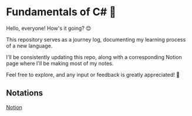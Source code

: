 # Fundamentals of C# 🚀

Hello, everyone! How's it going? 😊

This repository serves as a journey log, documenting my learning process of a new language.

I'll be consistently updating this repo, along with a corresponding Notion page where I'll be making most of my notes.

Feel free to explore, and any input or feedback is greatly appreciated! 🌟

## Notations

[Notion](https://www.notion.so/C-Language-b03e0597dab74eb7a5e767876ba3c3f1?pvs=4](https://river-whip-2c8.notion.site/C-Language-b03e0597dab74eb7a5e767876ba3c3f1?pvs=4)https://river-whip-2c8.notion.site/C-Language-b03e0597dab74eb7a5e767876ba3c3f1?pvs=4](https://river-whip-2c8.notion.site/C-Language-b03e0597dab74eb7a5e767876ba3c3f1?pvs=4)https://river-whip-2c8.notion.site/C-Language-b03e0597dab74eb7a5e767876ba3c3f1?pvs=4)
